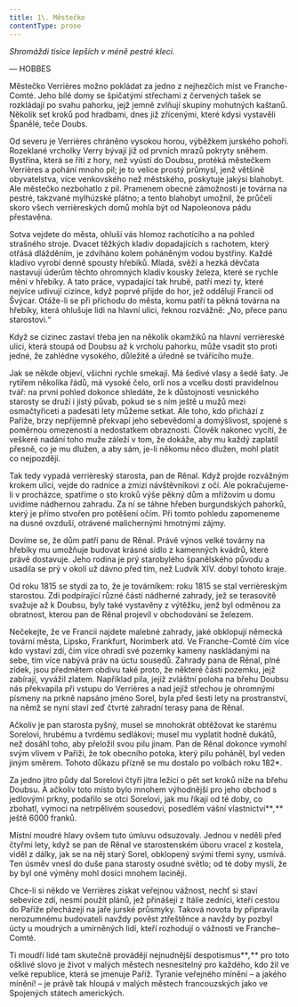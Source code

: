 ```yaml
---
title: 1\. Městečko
contentType: prose
---
```


_Shromáždi tisíce lepších v méně pestré kleci._

— HOBBES

Městečko Verrières možno pokládat za jedno z nejhezčích míst ve Franche-Comté. Jeho bílé domy se špičatými střechami z červených tašek se rozkládají po svahu pahorku, jejž jemně zvlňují skupiny mohutných kaštanů. Několik set kroků pod hradbami, dnes již zřícenými, které kdysi vystavěli Španělé, teče Doubs.

Od severu je Verrières chráněno vysokou horou, výběžkem jurského pohoří. Rozeklané vrcholky Verry bývají již od prvních mrazů pokryty sněhem. Bystřina, která se řítí z hory, než vyústí do Doubsu, protéká městečkem Verrières a pohání mnoho pil; je to velice prostý průmysl, jenž většině obyvatelstva, více venkovského než městského, poskytuje jakýsi blahobyt. Ale městečko nezbohatlo z pil. Pramenem obecné zámožnosti je továrna na pestré, takzvané mylhúzské plátno; a tento blahobyt umožnil, že průčelí skoro všech verrièreských domů mohla být od Napoleonova pádu přestavěna.

Sotva vejdete do města, ohluší vás hlomoz rachotícího a na pohled strašného stroje. Dvacet těžkých kladiv dopadajících s rachotem, který otřásá dlážděním, je zdvíháno kolem poháněným vodou bystřiny. Každé kladivo vyrobí denně spousty hřebíků. Mladá, svěží a hezká děvčata nastavují úderům těchto ohromných kladiv kousky železa, které se rychle mění v hřebíky. A tato práce, vypadající tak hrubě, patří mezi ty, které nejvíce udivují cizince, když poprvé přijde do hor, jež oddělují Francii od Švýcar. Otáže-li se při příchodu do města, komu patří ta pěkná továrna na hřebíky, která ohlušuje lidi na hlavní ulici, řeknou rozvážně: „No, přece panu starostovi.“

Když se cizinec zastaví třeba jen na několik okamžiků na hlavní verrièreské ulici, která stoupá od Doubsu až k vrcholu pahorku, může vsadit sto proti jedné, že zahlédne vysokého, důležitě a úředně se tvářícího muže.

Jak se někde objeví, všichni rychle smekají. Má šedivé vlasy a šedé šaty. Je rytířem několika řádů, má vysoké čelo, orlí nos a vcelku dosti pravidelnou tvář: na první pohled dokonce shledáte, že k důstojnosti vesnického starosty se druží i jistý půvab, pokud se s ním ještě u mužů mezi osmačtyřiceti a padesáti lety můžeme setkat. Ale toho, kdo přichází z Paříže, brzy nepříjemně překvapí jeho sebevědomí a domýšlivost, spojené s poměrnou omezeností a nedostatkem obraznosti. Člověk nakonec vycítí, že veškeré nadání toho muže záleží v tom, že dokáže, aby mu každý zaplatil přesně, co je mu dlužen, a aby sám, je-li někomu něco dlužen, mohl platit co nejpozději.

Tak tedy vypadá verrièreský starosta, pan de Rênal. Když projde rozvážným krokem ulicí, vejde do radnice a zmizí návštěvníkovi z očí. Ale pokračujeme-li v procházce, spatříme o sto kroků výše pěkný dům a mřížovím u domu uvidíme nádhernou zahradu. Za ní se táhne hřeben burgundských pahorků, který je přímo stvořen pro potěšení očím. Při tomto pohledu zapomeneme na dusné ovzduší, otrávené malichernými hmotnými zájmy.

Dovíme se, že dům patří panu de Rênal. Právě výnos velké továrny na hřebíky mu umožňuje budovat krásné sídlo z kamenných kvádrů, které právě dostavuje. Jeho rodina je prý starobylého španělského původu a usadila se prý v okolí už dávno před tím, než Ludvík XIV. dobyl tohoto kraje.

Od roku 1815 se stydí za to, že je továrníkem: roku 1815 se stal verrièreským starostou. Zdi podpírající různé části nádherné zahrady, jež se terasovitě svažuje až k Doubsu, byly také vystavěny z výtěžku, jenž byl odměnou za obratnost, kterou pan de Rênal projevil v obchodování se železem.

Nečekejte, že ve Francii najdete malebné zahrady, jaké obklopují německá tovární města, Lipsko, Frankfurt, Norimberk atd. Ve Franche-Comté čím více kdo vystaví zdí, čím více ohradí své pozemky kameny naskládanými na sebe, tím více nabývá práv na úctu sousedů. Zahrady pana de Rênal, plné zídek, jsou předmětem obdivu také proto, že některé části pozemku, jejž zabírají, vyvážil zlatem. Například pila, jejíž zvláštní poloha na břehu Doubsu nás překvapila při vstupu do Verrières a nad jejíž střechou je ohromnými písmeny na prkně napsáno jméno Sorel, byla před šesti lety na prostranství, na němž se nyní staví zeď čtvrté zahradní terasy pana de Rênal.

Ačkoliv je pan starosta pyšný, musel se mnohokrát obtěžovat ke starému Sorelovi, hrubému a tvrdému sedlákovi; musel mu vyplatit hodně dukátů, než dosáhl toho, aby přeložil svou pilu jinam. Pan de Rênal dokonce vymohl svým vlivem v Paříži, že tok obecního potoka, který pilu poháněl, byl veden jiným směrem. Tohoto důkazu přízně se mu dostalo po volbách roku 182\*.

Za jedno jitro půdy dal Sorelovi čtyři jitra ležící o pět set kroků níže na břehu Doubsu. A ačkoliv toto místo bylo mnohem výhodnější pro jeho obchod s jedlovými prkny, podařilo se otci Sorelovi, jak mu říkají od té doby, co zbohatl, vymoci na netrpělivém sousedovi, posedlém vášní vlastnictví**_,_** ještě 6000 franků.

Místní moudré hlavy ovšem tuto úmluvu odsuzovaly. Jednou v neděli před čtyřmi lety, když se pan de Rênal ve starostenském úboru vracel z kostela, viděl z dálky, jak se na něj starý Sorel, obklopený svými třemi syny, usmívá. Ten úsměv vnesl do duše pana starosty osudné světlo; od té doby myslí, že by byl oné výměny mohl dosíci mnohem laciněji.

Chce-li si někdo ve Verrières získat veřejnou vážnost, nechť si staví sebevíce zdí, nesmí použít plánů, jež přinášejí z Itálie zedníci, kteří cestou do Paříže přecházejí na jaře jurské průsmyky. Taková novota by připravila nerozumnému budovateli navždy pověst ztřeštěnce a navždy by pozbyl úcty u moudrých a umírněných lidí, kteří rozhodují o vážnosti ve Franche–Comté.

Ti moudří lidé tam skutečně provádějí nejnudnější despotismus**_,_** pro toto ošklivé slovo je život v malých městech nesnesitelný pro každého, kdo žil ve velké republice, která se jmenuje Paříž. Tyranie veřejného mínění – a jakého mínění! – je právě tak hloupá v malých městech francouzských jako ve Spojených státech amerických.
